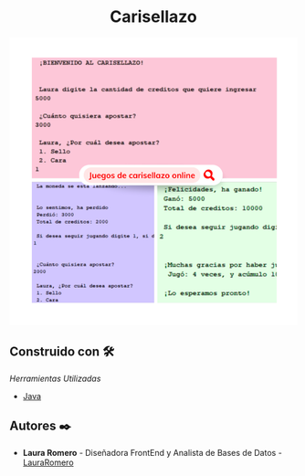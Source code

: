 <h1 align="center"> Carisellazo </h1>

<p align="center"><img src="Carisellazo.png"/></p> 



## Construido con 🛠️

_Herramientas Utilizadas_

* [Java](https://www.java.com/es/)



## Autores ✒️

* **Laura Romero** - Diseñadora FrontEnd y Analista de Bases de Datos - [LauraRomero](https://github.com/LauraRomero2704)
